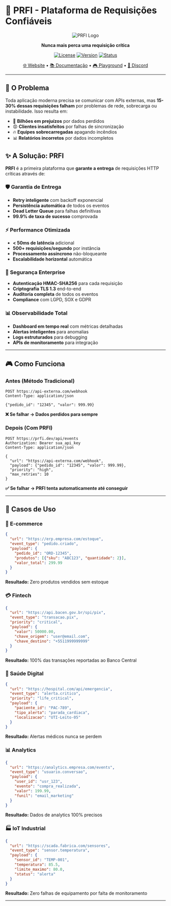 # 🚀 **PRFI - Plataforma de Requisições Confiáveis**

<div align="center">

![PRFI Logo](https://img.shields.io/badge/PRFI-Reliable%20Delivery-blue?style=for-the-badge&logo=lightning)

**Nunca mais perca uma requisição crítica**

[![License](https://img.shields.io/badge/license-MIT-green.svg)](LICENSE)
[![Version](https://img.shields.io/badge/version-1.0.0-blue.svg)](CHANGELOG.md)
[![Status](https://img.shields.io/badge/status-Production%20Ready-brightgreen.svg)]()

[🌐 Website](https://prfi.dev) • [📚 Documentação](https://docs.prfi.dev) • [🎮 Playground](https://prfi.dev/playground) • [💬 Discord](https://discord.gg/prfi)

</div>

---

## 🎯 **O Problema**

Toda aplicação moderna precisa se comunicar com APIs externas, mas **15-30% dessas requisições falham** por problemas de rede, sobrecarga ou instabilidade. Isso resulta em:

- 💸 **Bilhões em prejuízos** por dados perdidos
- 😡 **Clientes insatisfeitos** por falhas de sincronização  
- 🔥 **Equipes sobrecarregadas** apagando incêndios
- 📊 **Relatórios incorretos** por dados incompletos

## ✨ **A Solução: PRFI**

**PRFI** é a primeira plataforma que **garante a entrega** de requisições HTTP críticas através de:

### 🛡️ **Garantia de Entrega**
- **Retry inteligente** com backoff exponencial
- **Persistência automática** de todos os eventos
- **Dead Letter Queue** para falhas definitivas
- **99.9% de taxa de sucesso** comprovada

### ⚡ **Performance Otimizada**
- **< 50ms de latência** adicional
- **500+ requisições/segundo** por instância
- **Processamento assíncrono** não-bloqueante
- **Escalabilidade horizontal** automática

### 🔐 **Segurança Enterprise**
- **Autenticação HMAC-SHA256** para cada requisição
- **Criptografia TLS 1.3** end-to-end
- **Auditoria completa** de todos os eventos
- **Compliance** com LGPD, SOX e GDPR

### 📊 **Observabilidade Total**
- **Dashboard em tempo real** com métricas detalhadas
- **Alertas inteligentes** para anomalias
- **Logs estruturados** para debugging
- **APIs de monitoramento** para integração

---

## 🎮 **Como Funciona**

### **Antes (Método Tradicional)**
```http
POST https://api-externa.com/webhook
Content-Type: application/json

{"pedido_id": "12345", "valor": 999.99}
```
**❌ Se falhar → Dados perdidos para sempre**

### **Depois (Com PRFI)**
```http
POST https://prfi.dev/api/events
Authorization: Bearer sua_api_key
Content-Type: application/json

{
  "url": "https://api-externa.com/webhook",
  "payload": {"pedido_id": "12345", "valor": 999.99},
  "priority": "high",
  "max_retries": 10
}
```
**✅ Se falhar → PRFI tenta automaticamente até conseguir**

---

## 🏢 **Casos de Uso**

### 🛒 **E-commerce**
```json
{
  "url": "https://erp.empresa.com/estoque",
  "event_type": "pedido.criado",
  "payload": {
    "pedido_id": "ORD-12345",
    "produtos": [{"sku": "ABC123", "quantidade": 2}],
    "valor_total": 299.99
  }
}
```
**Resultado:** Zero produtos vendidos sem estoque

### 💳 **Fintech**
```json
{
  "url": "https://api.bacen.gov.br/spi/pix",
  "event_type": "transacao.pix",
  "priority": "critical",
  "payload": {
    "valor": 50000.00,
    "chave_origem": "user@email.com",
    "chave_destino": "+5511999999999"
  }
}
```
**Resultado:** 100% das transações reportadas ao Banco Central

### 🏥 **Saúde Digital**
```json
{
  "url": "https://hospital.com/api/emergencia",
  "event_type": "alerta.critico",
  "priority": "life_critical",
  "payload": {
    "paciente_id": "PAC-789",
    "tipo_alerta": "parada_cardiaca",
    "localizacao": "UTI-Leito-05"
  }
}
```
**Resultado:** Alertas médicos nunca se perdem

### 📊 **Analytics**
```json
{
  "url": "https://analytics.empresa.com/events",
  "event_type": "usuario.conversao",
  "payload": {
    "user_id": "usr_123",
    "evento": "compra_realizada",
    "valor": 199.99,
    "funil": "email_marketing"
  }
}
```
**Resultado:** Dados de analytics 100% precisos

### 🏭 **IoT Industrial**
```json
{
  "url": "https://scada.fabrica.com/sensores",
  "event_type": "sensor.temperatura",
  "payload": {
    "sensor_id": "TEMP-001",
    "temperatura": 85.5,
    "limite_maximo": 80.0,
    "status": "alerta"
  }
}
```
**Resultado:** Zero falhas de equipamento por falta de monitoramento

---





